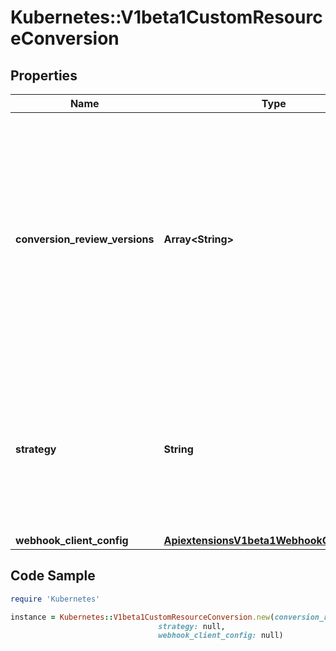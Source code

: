 # Kubernetes::V1beta1CustomResourceConversion

## Properties

Name | Type | Description | Notes
------------ | ------------- | ------------- | -------------
**conversion_review_versions** | **Array&lt;String&gt;** | ConversionReviewVersions is an ordered list of preferred &#x60;ConversionReview&#x60; versions the Webhook expects. API server will try to use first version in the list which it supports. If none of the versions specified in this list supported by API server, conversion will fail for this object. If a persisted Webhook configuration specifies allowed versions and does not include any versions known to the API Server, calls to the webhook will fail. Default to &#x60;[&#39;v1beta1&#39;]&#x60;. | [optional] 
**strategy** | **String** | &#x60;strategy&#x60; specifies the conversion strategy. Allowed values are: - &#x60;None&#x60;: The converter only change the apiVersion and would not touch any other field in the CR. - &#x60;Webhook&#x60;: API Server will call to an external webhook to do the conversion. Additional information is needed for this option. | 
**webhook_client_config** | [**ApiextensionsV1beta1WebhookClientConfig**](ApiextensionsV1beta1WebhookClientConfig.md) |  | [optional] 

## Code Sample

```ruby
require 'Kubernetes'

instance = Kubernetes::V1beta1CustomResourceConversion.new(conversion_review_versions: null,
                                 strategy: null,
                                 webhook_client_config: null)
```


